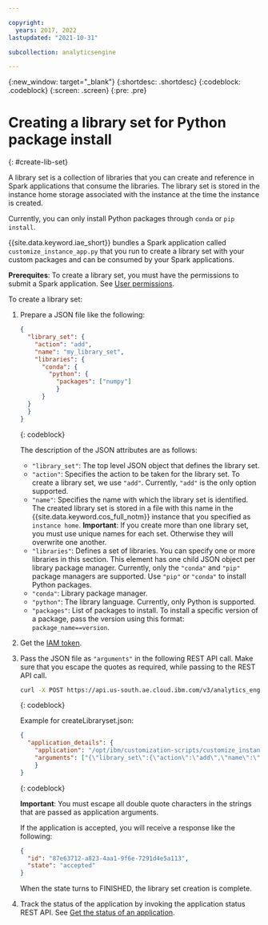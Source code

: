 ```yaml
---

copyright:
  years: 2017, 2022
lastupdated: "2021-10-31"

subcollection: analyticsengine

---
```


<!-- Attribute definitions -->
{:new_window: target="_blank"}
{:shortdesc: .shortdesc}
{:codeblock: .codeblock}
{:screen: .screen}
{:pre: .pre}

# Creating a library set for Python package install
{: #create-lib-set}

A library set is a collection of libraries that you can create and reference in Spark applications that consume the libraries. The library set is stored in the instance home storage associated with the instance at the time the instance is created.

Currently, you can only install Python packages through `conda` or `pip install`.

{{site.data.keyword.iae_short}} bundles a Spark application called `customize_instance_app.py` that you run to create a library set with your custom packages and can be consumed by your Spark applications.

**Prerequites**: To create a library set, you must have the permissions to submit a Spark application. See [User permissions](/docs/AnalyticsEngine?topic=AnalyticsEngine-grant-permissions-serverless).

To create a library set:

1. Prepare a JSON file like the following:
    ```json
    {
      "library_set": {
        "action": "add",
        "name": "my_library_set",
        "libraries": {
          "conda": {
            "python": {
              "packages": ["numpy"]
              }
          }
      }
      }
    }
    ```
    {: codeblock}

    The description of the JSON attributes are as follows:
    - `"library_set"`: The top level JSON object that defines the library set.
    - `"action"`: Specifies the action to be taken for the library set. To create a library set, we use `"add"`. Currently, `"add"` is the only option supported.
    - `"name"`: Specifies the name with which the library set is identified. The created library set is stored in a file with this name in the {{site.data.keyword.cos_full_notm}} instance that you specified as `instance home`. **Important**: If you create more than one library set, you must use unique names for each set. Otherwise they will overwrite one another.
    - `"libraries"`: Defines a set of libraries. You can specify one or more libraries in this section. This element has one child JSON object per library package manager. Currently, only the `"conda"` and `"pip"` package managers are supported. Use `"pip"` or `"conda"` to install Python packages.
    - `"conda"`: Library package manager.
    - `"python"`: The library language. Currently, only Python is supported.
    - `"packages"`: List of packages to install. To install a specific version of a package, pass the version using this format: `package_name==version`.

1. Get the [IAM token](/docs/AnalyticsEngine?topic=AnalyticsEngine-retrieve-iam-token-serverless).
1. Pass the JSON file as `"arguments"` in the following REST API call. Make sure that you escape the quotes as required, while passing to the REST API call.
    ```sh
    curl -X POST https://api.us-south.ae.cloud.ibm.com/v3/analytics_engines/<instance_id>/spark_applications --header "Authorization: Bearer <IAM token>" -H "content-type: application/json" -d @createLibraryset.json
    ```
    {: codeblock}

    Example for createLibraryset.json:
    ```json
    {
      "application_details": {
        "application": "/opt/ibm/customization-scripts/customize_instance_app.py",
        "arguments": ["{\"library_set\":{\"action\":\"add\",\"name\":\"my_library_set\",\"libraries\":{\"conda\":{\"python\":{\"packages\":[\"numpy\"]}}}}}"]
        }
    }
    ```
    {: codeblock}

    **Important**: You must escape all double quote characters in the strings that are passed as application arguments.

    If the application is accepted, you will receive a response like the following:
    ```json
    {
      "id": "87e63712-a823-4aa1-9f6e-7291d4e5a113",
      "state": "accepted"
    }
    ```
    
    When the state turns to FINISHED, the library set creation is complete.
1. Track the status of the application by invoking the application status REST API. See [Get the status of an application](/docs/AnalyticsEngine?topic=AnalyticsEngine-spark-app-rest-api#spark-app-status).
